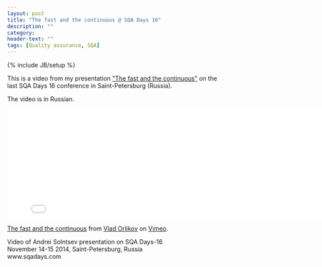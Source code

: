 ```yaml
---
layout: post
title: "The fast and the continuous @ SQA Days 16"
description: ""
category:
header-text: ""
tags: [Quality assurance, SQA]
---
```

{% include JB/setup %}

This is a video from my presentation ["The fast and the continuous"](http://sqadays.com/ru/talk/25882) on the last SQA Days 16 conference in Saint-Petersburg (Russia).

The video is in Russian.


<iframe src="//player.vimeo.com/video/114339032" width="800" height="256" frameborder="0" webkitallowfullscreen mozallowfullscreen allowfullscreen></iframe> <p><a href="https://vimeo.com/114339032">The fast and the continuous</a> from <a href="https://vimeo.com/orlikov">Vlad Orlikov</a> on <a href="https://vimeo.com">Vimeo</a>.</p> <p>Video of Andrei Solntsev presentation on SQA Days-16<br /> November 14-15 2014, Saint-Petersburg, Russia<br /> www.sqadays.com</p>

<br/>